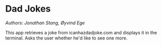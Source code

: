 # Dad Jokes

*Authors: Jonathan Stang, Øyvind Ege*

This app retrieves a joke from icanhazdadjoke.com and displays it in the terminal. Asks the user whether he'd like to see one more. 